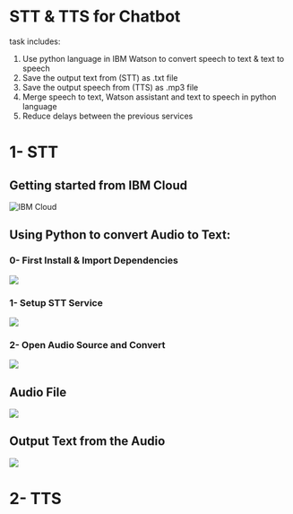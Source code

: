 # STT & TTS for Chatbot
task includes:
1. Use python language in IBM Watson to convert speech to text & text to speech
2. Save the output text from (STT) as .txt file
3. Save the output speech from (TTS) as .mp3 file
4. Merge speech to text, Watson assistant and text to speech in python language
5. Reduce delays between the previous services

# 1- STT
## Getting started from IBM Cloud
![IBM Cloud](https://trello-attachments.s3.amazonaws.com/60c6271efc4cd828402e53ed/610215eadfa4ec80ccaff073/ec4a1e055444c247596c253306e4db4c/stt_getting_started.png)

## Using Python to convert Audio to Text:
  ### 0- First Install & Import Dependencies
  ![](https://trello-attachments.s3.amazonaws.com/60c6271efc4cd828402e53ed/610215eadfa4ec80ccaff073/bb4ee87c87a594c7104f7d4ba853fc91/0-Install%26Import.png)

  ### 1- Setup STT Service
  ![](https://trello-attachments.s3.amazonaws.com/60c6271efc4cd828402e53ed/610215eadfa4ec80ccaff073/6148621d20ec3b0c5478fd202eea7ca4/1-Setup.png)

  ### 2- Open Audio Source and Convert
  ![](https://trello-attachments.s3.amazonaws.com/60c6271efc4cd828402e53ed/610215eadfa4ec80ccaff073/446a9b75eefccfaef4c3588827207eaa/2-Open%26Convert.png)

## Audio File
![](https://trello-attachments.s3.amazonaws.com/60c6271efc4cd828402e53ed/610215eadfa4ec80ccaff073/f0dce43a50eb81b06a863390c2f737cf/Hello_mp3_file.png)

## Output Text from the Audio
![](https://trello-attachments.s3.amazonaws.com/60c6271efc4cd828402e53ed/610215eadfa4ec80ccaff073/8e1cf1d06dad397b993bb8a49defe8ef/output_text.png)

# 2- TTS

